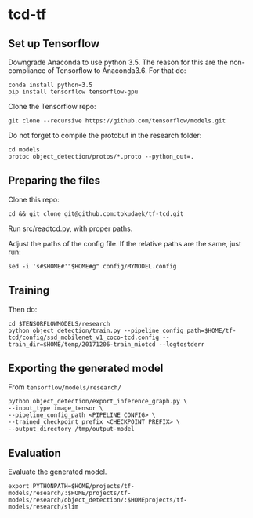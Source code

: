 # tcd-tf

## Set up Tensorflow
Downgrade Anaconda to use python 3.5. The reason for this are the non-compliance of Tensorflow to Anaconda3.6. For that do:

```
conda install python=3.5
pip install tensorflow tensorflow-gpu
```

Clone the Tensorflow repo:
```
git clone --recursive https://github.com/tensorflow/models.git
```

Do not forget to compile the protobuf in the research folder:
```
cd models
protoc object_detection/protos/*.proto --python_out=.
```

## Preparing the files
Clone this repo:
```
cd && git clone git@github.com:tokudaek/tf-tcd.git
```

Run src/readtcd.py, with proper paths.


Adjust the paths of the config file. If the relative paths are the same, just run:
```
sed -i 's#$HOME#'"$HOME#g" config/MYMODEL.config
```

## Training
Then do:
```
cd $TENSORFLOWMODELS/research
python object_detection/train.py --pipeline_config_path=$HOME/tf-tcd/config/ssd_mobilenet_v1_coco-tcd.config --train_dir=$HOME/temp/20171206-train_miotcd --logtostderr   
```

## Exporting the generated model
From `tensorflow/models/research/`
```
python object_detection/export_inference_graph.py \
--input_type image_tensor \
--pipeline_config_path <PIPELINE CONFIG> \
--trained_checkpoint_prefix <CHECKPOINT PREFIX> \
--output_directory /tmp/output-model
```

## Evaluation

Evaluate the generated model.
```
export PYTHONPATH=$HOME/projects/tf-models/research/:$HOME/projects/tf-models/research/object_detection/:$HOMEprojects/tf-models/research/slim
```
